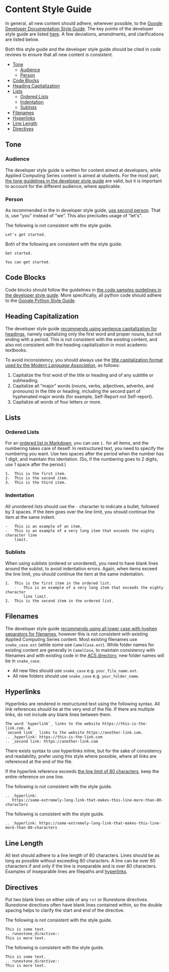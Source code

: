 # Content Style Guide

In general, all new content should adhere, wherever possible, to the
[Google Developer Documentation Style Guide](https://developers.google.com/style/).
The key points of the developer style guide are listed
[here](https://developers.google.com/style/highlights). A few deviations,
amendments, and clarifications are listed below.

Both this style guide and the developer style guide should be cited in code
reviews to ensure that all new content is consistent.

- [Tone](#tone)
  * [Audience](#audience)
  * [Person](#person)
- [Code Blocks](#code-blocks)
- [Heading Capitalization](#heading-capitalization)
- [Lists](#lists)
  * [Ordered Lists](#ordered-lists)
  * [Indentation](#indentation)
  * [Sublists](#sublists)
- [Filenames](#filenames)
- [Hyperlinks](#hyperlinks)
- [Line Length](#line-length)
- [Directives](#directives)

## Tone

### Audience

The developer style guide is written for content aimed at developers, while
Applied Computing Series content is aimed at students. For the most part,
[the tone guidelines in the developer style guide](https://developers.google.com/style/tone)
are valid, but it is important to account for the different audience, where
applicable.

### Person

As recommended in the in developer style guide,
[use second person](https://developers.google.com/style/person). That is, use
"you" instead of "we". This also precludes usage of "let's".

The following is not consistent with the style guide.

```
Let's get started.
```

Both of the following are consistent with the style guide.

```
Get started.
```

```
You can get started.
```

## Code Blocks

Code blocks should follow the guidelines in
[the code samples guidelines in the developer style guide](https://developers.google.com/style/code-samples).
More specifically, all python code should adhere to the
[Google Python Style Guide](http://google.github.io/styleguide/pyguide.html).

## Heading Capitalization

The developer style guide
[recommends using sentence capitalization for headings](https://developers.google.com/style/capitalization#capitalization-in-titles-and-headings),
namely capitalizing only the first word and proper nouns, but not ending with a
period. This is not consistent with the existing content, and also not
consistent with the heading capitalization in most academic textbooks.

To avoid inconsistency, you should always use the
[title capitalization format used by the *Modern Language Association*](https://capitalizemytitle.com),
as follows:

1.  Capitalize the first word of the title or heading and of any subtitle or
    subheading.
1.  Capitalize all "major" words (nouns, verbs, adjectives, adverbs, and
    pronouns) in the title or heading, including the second part of hyphenated
    major words (for example, Self-Report not Self-report).
1.  Capitalize all words of four letters or more.

## Lists

### Ordered Lists

For an
[ordered list in Markdown](https://www.markdownguide.org/basic-syntax/#ordered-lists),
you can use `1.` for all items, and the numbering takes care of iteself. In
restructured text, you need to specify the numbering you want. Use two spaces
after the period when the number has 1 digit, and maintain this identation. (So,
if the numbering goes to 2 digits, use 1 space after the period.)

```
1.  This is the first item.
2.  This is the second item.
3.  This is the third item.
```

### Indentation

All unordered lists should use the `-` character to indicate a bullet, followed
by 3 spaces. If the item goes over the line limit, you should continue the item
at the same indent.

```
-   This is an example of an item.
-   This is an example of a very long item that exceeds the eighty character line
    limit.
```

### Sublists

When using sublists (ordered or unordered), you need to have blank lines around
the sublist, to avoid indentation errors. Again, when items exceed the line
limit, you should continue the item at the same indentation.

```
1.  This is the first item in the ordered list.
    -   This is an example of a very long item that exceeds the eighty character
        line limit.
2.  This is the second item in the ordered list.
```

## Filenames

The developer style guide
[recommends using all lower case with hyphen separators for filenames](https://developers.google.com/style/filenames#naming-guidelines),
however this is not consistent with existing Applied Computing Series content.
Most existing filenames use `snake_case.ext` (while some use `CamelCase.ext`).
While folder names for existing content are generally in `CamelCase`, to
maintain consistency with filenames and with existing code in the
[ACS directory](https://github.com/google/applied-machine-learning-intensive/tree/master/acs/),
new folder names will be in `snake_case`.

*   All new files should use `snake_case` e.g. `your_file_name.ext`.
*   All new folders should use `snake_case` e.g. `your_folder_name`.

## Hyperlinks

Hyperlinks are rendered in restructured text using the following syntax. All
link references should be at the very end of the file. If there are multiple
links, do not include any blank lines between them.

```
The word `hyperlink`_ links to the website https://this-is-the-link.com. A
`second link`_ links to the website https://another-link.com.
.. _hyperlink: https://this-is-the-link.com
.. _second link: https://another-link.com
```

There exists syntax to use hyperlinks inline, but for the sake of consistency
and readability, prefer using this style where possible, where all links are
referenced at the end of the file.

If the hyperlink reference exceeds
[the line limit of 80 characters](#Line-Length), keep the entire reference on
one line.

The following is not consistent with the style guide.

```
.. _hyperlink:
   https://some-extremely-long-link-that-makes-this-line-more-than-80-characters
```

The following is consistent with the style guide.

```
.. _hyperlink: https://some-extremely-long-link-that-makes-this-line-more-than-80-characters
```

## Line Length

All text should adhere to a line length of 80 characters. Lines should be as
long as possible without exceeding 80 characters. A line can be over 80
characters if and only if the line is inseparable and is over 80 characters.
Examples of inseparable lines are filepaths and [hyperlinks](#Hyperlinks).

## Directives

Put two blank lines on either side of any `rst` or Runestone directives.
Runestone directives often have blank lines contained within, so the double
spacing helps to clarify the start and end of the directive.

The following is not consistent with the style guide.

```
This is some text.
.. runestone_directive::
This is more text.
```

The following is consistent with the style guide.

```
This is some text.
.. runestone_directive::
This is more text.
```
